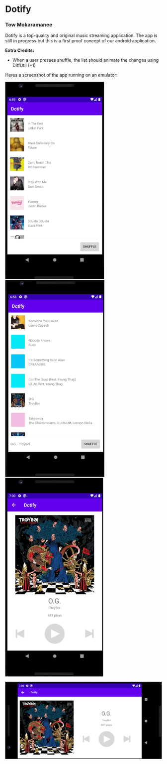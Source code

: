 # Dotify
### Tow Mokaramanee

Dotify is a top-quality and original music streaming application. The app is still in progress but this is a first proof concept of our android application.

**Extra Credits:**
- When a user presses shuffle, the list should animate the changes using DiffUtil (+1)


Heres a screenshot of the app running on an emulator:


![Emulator screenshot on startup](imgs/hw3_1.png) ![Emulator screenshot after shuffle and select song](imgs/hw3_2.png) ![Emulator screenshot on music player](imgs/hw3_3.png)


![Emulator screenshot on musicl player landscape](imgs/hw3_4.png)